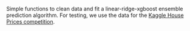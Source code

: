 Simple functions to clean data and fit a linear-ridge-xgboost ensemble prediction algorithm. For testing, we use the data for the [Kaggle House Prices competition](https://www.kaggle.com/c/house-prices-advanced-regression-techniques).
